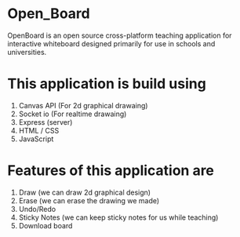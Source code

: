 # Open_Board
OpenBoard is an open source cross-platform teaching application for interactive whiteboard designed primarily for use in schools and universities.

# This application is build using 
1. Canvas API (For 2d graphical drawaing)
2. Socket io (For realtime drawaing)
3. Express (server)
4. HTML / CSS
5. JavaScript

# Features of this application are
1. Draw (we can draw 2d graphical design)
2. Erase (we can erase the drawing we made)
3. Undo/Redo
4. Sticky Notes (we can keep sticky notes for us while teaching)
5. Download board
